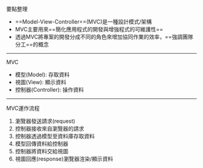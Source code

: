 要點整理
- ==Model-View-Controller==(MVC)是一種設計模式/架構
- MVC主要用來==簡化應用程式的開發與增強程式的可維護性==
- 透過MVC將專案的開發分成不同的角色來增加協同作業的效率，==強調團隊分工==的概念

---

MVC
* 模型(Model): 存取資料
* 視圖(View): 顯示資料
* 控制器(Controller): 操作資料

---

MVC運作流程
1. 瀏覽器發送請求(request)
2. 控制器接收來自瀏覽器的請求 
3. 控制器透過模型至資料庫存取資料
4. 模型回傳資料給控制器
5. 控制器將資料交給視圖
6. 視圖回應(response)瀏覽器渲染/顯示資料